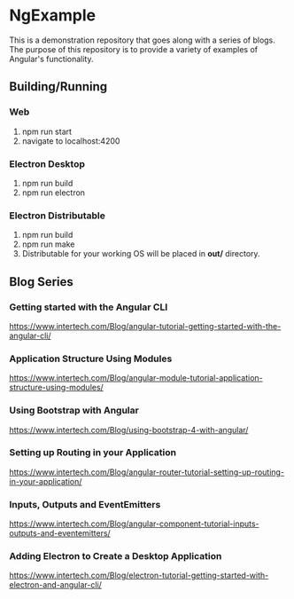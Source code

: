 # NgExample

This is a demonstration repository that goes along with a series of blogs. The purpose of this repository is to provide a variety of examples of Angular's functionality.

## Building/Running

### Web
1. npm run start
2. navigate to localhost:4200

### Electron Desktop
1. npm run build
2. npm run electron

### Electron Distributable
1. npm run build
2. npm run make
3. Distributable for your working OS will be placed in **out/** directory.

## Blog Series

### Getting started with the Angular CLI
https://www.intertech.com/Blog/angular-tutorial-getting-started-with-the-angular-cli/

### Application Structure Using Modules

https://www.intertech.com/Blog/angular-module-tutorial-application-structure-using-modules/

### Using Bootstrap with Angular 

https://www.intertech.com/Blog/using-bootstrap-4-with-angular/

### Setting up Routing in your Application

https://www.intertech.com/Blog/angular-router-tutorial-setting-up-routing-in-your-application/

### Inputs, Outputs and EventEmitters

https://www.intertech.com/Blog/angular-component-tutorial-inputs-outputs-and-eventemitters/

### Adding Electron to Create a Desktop Application

https://www.intertech.com/Blog/electron-tutorial-getting-started-with-electron-and-angular-cli/